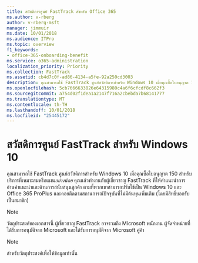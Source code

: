 ```yaml
---
title: สวัสดิการศูนย์ FastTrack สำหรับ Office 365
ms.author: v-rberg
author: v-rberg-msft
manager: jimmuir
ms.date: 10/01/2018
ms.audience: ITPro
ms.topic: overview
f1_keywords:
- office-365-onboarding-benefit
ms.service: o365-administration
localization_priority: Priority
ms.collection: FastTrack
ms.assetid: cb4d7c0f-ad86-4134-a5fe-92a250cd3003
description: คุณสามารถใช้ FastTrack ศูนย์สวัสดิการสำหรับ Windows 10 เมื่อคุณซื้อใบอนุญาต 150 สำหรับบริการที่เหมาะสมหรือแผน*อย่างน้อย*
ms.openlocfilehash: 5cb7666633826e64315980c4a6f6cfcdf8c662f3
ms.sourcegitcommit: a754d02f1dea1a2147f716a2cbebda7b68141777
ms.translationtype: MT
ms.contentlocale: th-TH
ms.lasthandoff: 10/01/2018
ms.locfileid: "25445172"
---
```

# <a name="fasttrack-center-benefit-for-windows-10"></a>สวัสดิการศูนย์ FastTrack สำหรับ Windows 10

คุณสามารถใช้ FastTrack ศูนย์สวัสดิการสำหรับ Windows 10 เมื่อคุณซื้อใบอนุญาต 150 สำหรับบริการที่เหมาะสมหรือแผน*อย่างน้อย*  คุณแล้วทำงานกับผู้เชี่ยวชาญ FastTrack ที่ให้คำแนะนำการอ่านคำแนะนำและด้านการสนับสนุนลูกค้า ตามที่พวกเขาสามารถปรับใช้เป็น Windows 10 และ Office 365 ProPlus และคอยติดตามสถานการณ์ปัจจุบันที่ไม่มีต้นทุนเพิ่มเติม (โดยมีสิทธิ์บอกรับเป็นสมาชิก) 
  
> [!NOTE]
> วัตถุประสงค์ของเอกสารนี้ ผู้เชี่ยวชาญ FastTrack อาจรวมถึง Microsoft พนักงาน ผู้จัดจำหน่ายที่ได้รับการอนุมัติจาก Microsoft และได้รับการอนุมัติจาก Microsoft คู่ค้า 
    
> [!NOTE]
> สำหรับวัตถุประสงค์เพื่อให้ข้อมูลเท่านั้น 
  

  

 